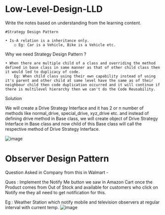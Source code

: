 # Low-Level-Design-LLD
Write the notes based on understanding from the learning content.

	#Strategy Design Pattern
	
	• Is-A relation is a inheritance only.
		○ Eg: Car is a Vehicle, Bike is a Vehicle etc.

Why we need Strategy Design Pattern ?

	• When there are multiple child of a class and overriding the method defined in base class in same manner as that of other child class then it would led to duplicacy of code.
		Eg: When child class using their own capability instead of using it's parent and other child at same level have the same as of their neighbour child then code duplication occurred and it will continue if there is multilevel hierarchy then we can't do the Code Reusability.

Solution 

We will create a Drive Strategy Interface and it has 2 or n number of methods like normal_drive, special_drive, xyz_drive etc. and instead of defining drive method in Base class, we will create object of Drive Strategy Interface in Base class and now child of this Base class will call the respective method of Drive Strategy Interface.


![image](https://github.com/Abhishek-121/Low-Level-Design-LLD-/assets/56202291/ab3e3be6-9e8c-4fcd-8453-cb96336673dc)


# Observer Design Pattern

Question Asked in Company from this in Walmart - 

Ques : Implement the Notify Me button we saw in Amazon Cart once the Product comes from Out of Stock and available for customers who click on Notify me they all need to get notification for this.

Eg : Weather Station which notify mobile and television observers at regular interval with current temp.
![image](https://github.com/Abhishek-121/Low-Level-Design-LLD-/assets/56202291/9fdd840a-a54e-4959-ab4c-d9d31c2904ce)

